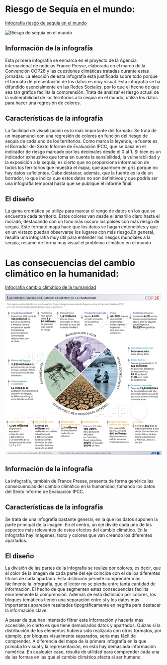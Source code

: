 # Riesgo de Sequía en el mundo:
[Infografia riesgo de sequía en el mundo](https://www.france24.com/es/minuto-a-minuto/20211004-cambio-climático-catástrofes-en-serie)

![Riesgo de sequía en el mundo](ejercicios/imagenes-infografia-2/Foto1.png)

## Información de la infografía

Esta primera infografía se enmarca en el proyecto de la Agencia internacional de noticias France Presse, elaborada en el marco de la Convención COP26 y las cuestiones climáticas tratadas durante estas jornadas. La elección de esta infografía está justificada sobre todo porque el formato de presentación de los datos es muy visual. Esta infografía se ha difundido esencialmente en las Redes Sociales, por lo que el hecho de que sea tan gráfica facilita la comprensión. Trata de analizar el riesgo actual de la vulnerabilidad de los territorios a la sequía en el mundo, utiliza los datos para hacer una regresión de colores.

## Características de la infografía

La facilidad de visualización es lo más importante del formato. Se trata de un mapamundi con una regresión de colores en función del riesgo de sequía de cada uno de los territorios. Como marca la leyenda, la fuente es el Borrador del Sexto Informe de Evaluación IPCC, que se basa en el indicador de riesgo marcado por los decimales desde el 0 al 1. Si bien es un indicador exhaustivo que toma en cuenta la sensibilidad, la vulnerabilidad y la exposición a la sequía, es cierto que no proporciona información de todos los territorios que muestra el mapa, que aparecen en gris porque no hay datos suficientes. Cabe destacar, además, que la fuente es la de un borrador, lo que indica que estos datos no son definitivos y que podría ser una infografía temporal hasta que se publique el informe final.

## El diseño

La gama cromática se utiliza para marcar el rango de datos en los que se encuentra cada territorio. Estos colores van desde el amarillo claro hasta el morado, destacando con un tono más oscuro los países con más riesgo de sequía. Este formato mapa hace que los datos se hagan entendibles y que en un vistazo puedan observarse los lugares con más riesgo.En general, resulta una infografía muy útil para entender los riesgos mundiales a la sequía, resume de forma muy visual el problema climático en el mundo.

#  Las consecuencias del cambio climático en la humanidad:
[Infografia cambio climático de la humanidad](https://twitter.com/AFPespanol/status/1457348613185708036)
 
![Las consecuencias del cambio climático en la humanidad](/imagenes-infografia-2/Foto2.png)

## Información de la infografía

La infografía, también de France Presse, presenta de forma genérica las consecuencias del cambio climático en la humanidad, tomando los datos del Sexto Informe de Evaluación IPCC. 

## Características de la infografía

Se trata de una infografía bastante general, en la que los datos suponen la parte principal de la imagen. En el centro, un eje divide cada uno de los aspectos más relevantes de estos efectos del cambio climático.  En la infografía hay imágenes, texto y colores que van creando los diferentes apartados.

## El diseño

La división de las partes de la infografía se realiza por colores, es decir, que el color de la imagen de cada parte del eje coincide con el de los diferentes títulos de cada apartado. Esta distinción permite comprender más fácilmente la infografía, que el lector no se pierda entre tanta cantidad de información. El hecho de que segmenten estas consecuencias facilita enormemente la comprensión. Además de esta distinción por colores, los bloques temáticos tienen una separación entre sí y los datos más importantes aparecen resaltados tipográficamente en negrita para destacar la información clave. 

A pesar de que han intentado filtrar esta información y hacerla más accesible, lo cierto es que tiene demasiados datos y apartados. Quizás si la distribución de los elementos hubiera sido realizada con otros formatos, por ejemplo, por bloques visualmente separados, sería más fácil de comprender. A diferencia del mapa de la primera infografía en la que primaba lo visual y la representación, en esta hay demasiada información numérica. En cualquier caso, resulta de utilidad para comprender cada una de las formas en las que el cambio climático afecta al ser humano.


